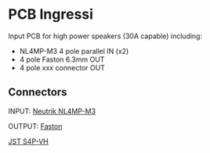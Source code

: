 # PCB Ingressi
Input PCB for high power speakers (30A capable) including:
- NL4MP-M3 4 pole parallel IN (x2)
- 4 pole Faston 6.3mm OUT
- 4 pole xxx connector OUT

## Connectors
INPUT:
[Neutrik NL4MP-M3](https://www.neutrik.com/en/product/nl4mp-m3)

OUTPUT:
[Faston](https://www.tme.eu/it/details/st-lk-4/terminali-a-saldare-pcb/xinya/xy256r-a-7-62-4pin/)

[JST S4P-VH](https://www.digikey.it/product-detail/it/jst-sales-america-inc/S4P-VH-LF-SN/S4P-VH-LF-SN-ND/9924228)
